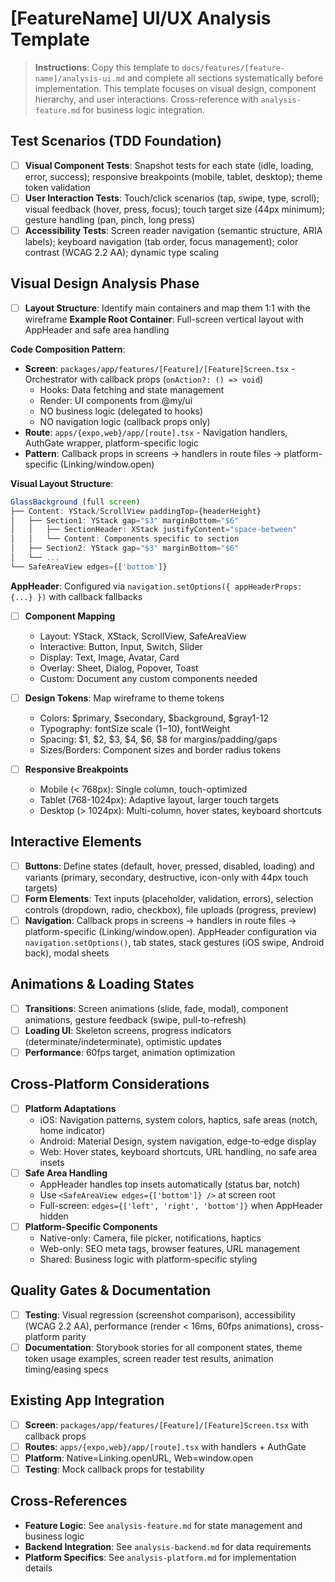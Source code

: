 # [FeatureName] UI/UX Analysis Template

> **Instructions**: Copy this template to `docs/features/[feature-name]/analysis-ui.md` and complete all sections systematically before implementation. This template focuses on visual design, component hierarchy, and user interactions. Cross-reference with `analysis-feature.md` for business logic integration.

## Test Scenarios (TDD Foundation)
- [ ] **Visual Component Tests**: Snapshot tests for each state (idle, loading, error, success); responsive breakpoints (mobile, tablet, desktop); theme token validation
- [ ] **User Interaction Tests**: Touch/click scenarios (tap, swipe, type, scroll); visual feedback (hover, press, focus); touch target size (44px minimum); gesture handling (pan, pinch, long press)
- [ ] **Accessibility Tests**: Screen reader navigation (semantic structure, ARIA labels); keyboard navigation (tab order, focus management); color contrast (WCAG 2.2 AA); dynamic type scaling

## Visual Design Analysis Phase
- [ ] **Layout Structure**: Identify main containers and map them 1:1 with the wireframe
**Example Root Container**: Full-screen vertical layout with AppHeader and safe area handling

**Code Composition Pattern**:
- **Screen**: `packages/app/features/[Feature]/[Feature]Screen.tsx` - Orchestrator with callback props (`onAction?: () => void`)
  - Hooks: Data fetching and state management
  - Render: UI components from @my/ui
  - NO business logic (delegated to hooks)
  - NO navigation logic (callback props only)
- **Route**: `apps/{expo,web}/app/[route].tsx` - Navigation handlers, AuthGate wrapper, platform-specific logic
- **Pattern**: Callback props in screens → handlers in route files → platform-specific (Linking/window.open)


**Visual Layout Structure**:
```Typescript
GlassBackground (full screen)
├── Content: YStack/ScrollView paddingTop={headerHeight}
│   ├── Section1: YStack gap="$3" marginBottom="$6"
│   │   ├── SectionHeader: XStack justifyContent="space-between"
│   │   └── Content: Components specific to section
│   ├── Section2: YStack gap="$3" marginBottom="$6"
│   └── ...
└── SafeAreaView edges={['bottom']}
```

**AppHeader**: Configured via `navigation.setOptions({ appHeaderProps: {...} })` with callback fallbacks

- [ ] **Component Mapping**
  - Layout: YStack, XStack, ScrollView, SafeAreaView
  - Interactive: Button, Input, Switch, Slider
  - Display: Text, Image, Avatar, Card
  - Overlay: Sheet, Dialog, Popover, Toast
  - Custom: Document any custom components needed

- [ ] **Design Tokens**: Map wireframe to theme tokens
  - Colors: $primary, $secondary, $background, $gray1-12
  - Typography: fontSize scale ($1-$10), fontWeight
  - Spacing: $1, $2, $3, $4, $6, $8 for margins/padding/gaps
  - Sizes/Borders: Component sizes and border radius tokens

- [ ] **Responsive Breakpoints**
  - Mobile (< 768px): Single column, touch-optimized
  - Tablet (768-1024px): Adaptive layout, larger touch targets
  - Desktop (> 1024px): Multi-column, hover states, keyboard shortcuts

## Interactive Elements
- [ ] **Buttons**: Define states (default, hover, pressed, disabled, loading) and variants (primary, secondary, destructive, icon-only with 44px touch targets)
- [ ] **Form Elements**: Text inputs (placeholder, validation, errors), selection controls (dropdown, radio, checkbox), file uploads (progress, preview)
- [ ] **Navigation**: Callback props in screens → handlers in route files → platform-specific (Linking/window.open). AppHeader configuration via `navigation.setOptions()`, tab states, stack gestures (iOS swipe, Android back), modal sheets

## Animations & Loading States
- [ ] **Transitions**: Screen animations (slide, fade, modal), component animations, gesture feedback (swipe, pull-to-refresh)
- [ ] **Loading UI**: Skeleton screens, progress indicators (determinate/indeterminate), optimistic updates
- [ ] **Performance**: 60fps target, animation optimization

## Cross-Platform Considerations
- [ ] **Platform Adaptations**
  - iOS: Navigation patterns, system colors, haptics, safe areas (notch, home indicator)
  - Android: Material Design, system navigation, edge-to-edge display
  - Web: Hover states, keyboard shortcuts, URL handling, no safe area insets
- [ ] **Safe Area Handling**
  - AppHeader handles top insets automatically (status bar, notch)
  - Use `<SafeAreaView edges={['bottom']} />` at screen root
  - Full-screen: `edges={['left', 'right', 'bottom']}` when AppHeader hidden
- [ ] **Platform-Specific Components**
  - Native-only: Camera, file picker, notifications, haptics
  - Web-only: SEO meta tags, browser features, URL management
  - Shared: Business logic with platform-specific styling

## Quality Gates & Documentation
- [ ] **Testing**: Visual regression (screenshot comparison), accessibility (WCAG 2.2 AA), performance (render < 16ms, 60fps animations), cross-platform parity
- [ ] **Documentation**: Storybook stories for all component states, theme token usage examples, screen reader test results, animation timing/easing specs

## Existing App Integration
- [ ] **Screen**: `packages/app/features/[Feature]/[Feature]Screen.tsx` with callback props
- [ ] **Routes**: `apps/{expo,web}/app/[route].tsx` with handlers + AuthGate
- [ ] **Platform**: Native=Linking.openURL, Web=window.open
- [ ] **Testing**: Mock callback props for testability

## Cross-References
- **Feature Logic**: See `analysis-feature.md` for state management and business logic
- **Backend Integration**: See `analysis-backend.md` for data requirements
- **Platform Specifics**: See `analysis-platform.md` for implementation details

